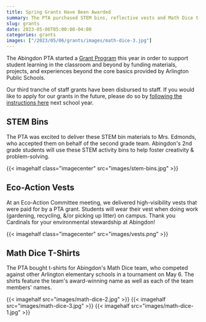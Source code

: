 ```yaml
--- 
title: Spring Grants Have Been Awarded
summary: The PTA purchased STEM bins, reflective vests and Math Dice t-shirts for Abingdon students.
slug: grants
date: 2023-05-06T05:00:00-04:00
categories: grants
images: ["/2023/05/06/grants/images/math-dice-3.jpg"]
---
```


The Abingdon PTA started a [Grant Program](/grants) this year in order to support student learning in the classroom and beyond by funding materials, projects, and experiences beyond the core basics provided by Arlington Public Schools.

Our third tranche of staff grants have been disbursed to staff. If you would like to apply for our grants in the future, please do so by [following the instructions here](/grants) next school year.

## STEM Bins

The PTA was excited to deliver these STEM bin materials to Mrs. Edmonds, who accepted them on behalf of the second grade team. Abingdon's 2nd grade students will use these STEM activity bins to help foster creativity & problem-solving.

{{< imagehalf class="imagecenter" src="images/stem-bins.jpg" >}}

## Eco-Action Vests

At an Eco-Action Committee meeting, we delivered high-visibility vests that were paid for by a PTA grant. Students will wear their vest when doing work (gardening, recycling, &/or picking up litter) on campus. Thank you Cardinals for your environmental stewardship at Abingdon!

{{< imagehalf class="imagecenter" src="images/vests.png" >}}

## Math Dice T-Shirts

The PTA bought t-shirts for Abingdon's Math Dice team, who competed against other Arlington elementary schools in a tournament on May 6. The shirts feature the team's award-winning name as well as each of the team members' names.

{{< imagehalf src="images/math-dice-2.jpg" >}}
{{< imagehalf src="images/math-dice-3.jpg" >}}
{{< imagehalf src="images/math-dice-1.jpg" >}}